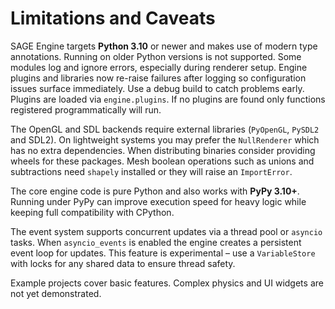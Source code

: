 # Limitations and Caveats

SAGE Engine targets **Python 3.10** or newer and makes use of modern type annotations.
Running on older Python versions is not supported. Some modules log and ignore
errors, especially during renderer setup. Engine plugins and libraries now
re-raise failures after logging so configuration issues surface immediately.
Use a debug build to catch problems early.
Plugins are loaded via ``engine.plugins``. If no plugins are found only
functions registered programmatically will run.

The OpenGL and SDL backends require external libraries (`PyOpenGL`, `PySDL2` and
SDL2). On lightweight systems you may prefer the `NullRenderer` which has no
extra dependencies. When distributing binaries consider providing wheels for
these packages.
Mesh boolean operations such as unions and subtractions need `shapely` installed
or they will raise an ``ImportError``.

The core engine code is pure Python and also works with **PyPy 3.10+**. Running
under PyPy can improve execution speed for heavy logic while keeping full
compatibility with CPython.


The event system supports concurrent updates via a thread pool or
``asyncio`` tasks. When ``asyncio_events`` is enabled the engine creates a
persistent event loop for updates. This feature is experimental – use a
`VariableStore` with locks for any shared data to ensure thread safety.

Example projects cover basic features. Complex physics and UI widgets are not
yet demonstrated.
